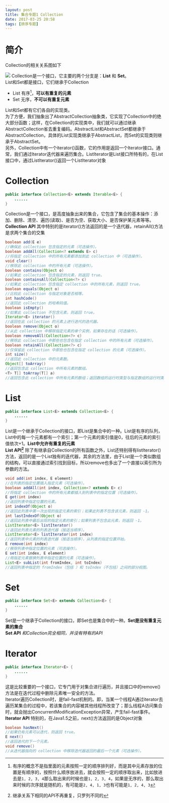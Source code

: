 ```yaml
---
layout: post
title: 集合专题1 Collection
date: 2017-03-25 20:58
tags: [排序专题]
---
```

# 简介
Collection的相关关系图如下

![](http://olwt21mf4.bkt.clouddn.com/17-3-25/34824476-file_1490451690240_d8e2.jpg)
Collection是一个接口，它主要的两个分支是：**List** 和 **Set**。  
List和Set都是接口，它们继承于Collection
- List 有序[^1x]，**可以有重复的元素**
- Set 无序，**不可以有重复元素**

List和Set都有它们各自的实现类。  
为了方便，我们抽象出了AbstractCollection抽象类，它实现了Collection中的绝大部分函数；这样，在Collection的实现类中，我们就可以通过继承AbstractCollection省去重复编码。AbstractList和AbstractSet都继承于AbstractCollection，具体的List实现类继承于AbstractList，而Set的实现类则继承于AbstractSet。  
另外，Collection中有一个iterator()函数，它的作用是返回一个Iterator接口。通常，我们通过Iterator迭代器来遍历集合。ListIterator是List接口所特有的，在List接口中，通过ListIterator()返回一个ListIterator对象  

# Collection
```java
public interface Collection<E> extends Iterable<E> {
    ......
}
```
Collection是一个接口，是高度抽象出来的集合，它包含了集合的基本操作：添加、删除、清空、遍历(读取)、是否为空、获取大小、是否保护某元素等等。  
**Collection API**
其中特别的是iterator()方法返回的是一个迭代器，retainAll()方法是求两个集合的交集
```java
boolean add(E e) 
//确保此 collection 包含指定的元素（可选操作）。 
boolean addAll(Collection<? extends E> c) 
//将指定 collection 中的所有元素都添加到此 collection 中（可选操作）。 
void clear() 
//移除此 collection 中的所有元素（可选操作）。 
boolean contains(Object o) 
//如果此 collection 包含指定的元素，则返回 true。 
boolean containsAll(Collection<?> c) 
//如果此 collection 包含指定 collection 中的所有元素，则返回 true。 
boolean equals(Object o) 
//比较此 collection 与指定对象是否相等。 
int hashCode() 
//返回此 collection 的哈希码值。 
boolean isEmpty() 
//如果此 collection 不包含元素，则返回 true。 
Iterator<E> iterator() 
//返回在此 collection 的元素上进行迭代的迭代器。 
boolean remove(Object o) 
//从此 collection 中移除指定元素的单个实例，如果存在的话（可选操作）。 
boolean removeAll(Collection<?> c) 
//移除此 collection 中那些也包含在指定 collection 中的所有元素（可选操作）。 
boolean retainAll(Collection<?> c) 
//仅保留此 collection 中那些也包含在指定 collection 的元素（可选操作）。 
int size() 
//返回此 collection 中的元素数。 
Object[] toArray() 
//返回包含此 collection 中所有元素的数组。 
<T> T[] toArray(T[] a) 
//返回包含此 collection 中所有元素的数组；返回数组的运行时类型与指定数组的运行时类型相同。 
```

# List
```java
public interface List<E> extends Collection<E> {
    ......
}
```
List是一个继承于Collection的接口，即List是集合中的一种。List是有序的队列，List中的每一个元素都有一个索引；第一个元素的索引值是0，往后的元素的索引值依次+1。**List中允许有重复的元素**  
**List API[^2x]**
除了有继承自Collection的所有函数之外，List还特别得有listIterator()方法，返回的是一个List独有的迭代器，其余的方法里，由于List是一个类似数组的结构，可以直接通过索引找到目标，所以remove也多出了一个直接以索引所为参数的方法。
```java
void add(int index, E element) 
//在列表的指定位置插入指定元素（可选操作）。 
boolean addAll(int index, Collection<? extends E> c) 
//将指定 collection 中的所有元素都插入到列表中的指定位置（可选操作）。 
E get(int index) 
//返回列表中指定位置的元素。 
int indexOf(Object o) 
//返回此列表中第一次出现的指定元素的索引；如果此列表不包含该元素，则返回 -1。 
int lastIndexOf(Object o) 
//返回此列表中最后出现的指定元素的索引；如果列表不包含此元素，则返回 -1。 
ListIterator<E> listIterator() 
//返回此列表元素的列表迭代器（按适当顺序）。 
ListIterator<E> listIterator(int index) 
//返回列表中元素的列表迭代器（按适当顺序），从列表的指定位置开始。 
E remove(int index) 
//移除列表中指定位置的元素（可选操作）。 
E set(int index, E element) 
//用指定元素替换列表中指定位置的元素（可选操作）。 
List<E> subList(int fromIndex, int toIndex) 
//返回列表中指定的 fromIndex（包括 ）和 toIndex（不包括）之间的部分视图。 
```

# Set
```java
public interface Set<E> extends Collection<E> {
    ......
}
```
Set是一个继承于Collection的接口，即Set也是集合中的一种。**Set是没有重复元素的集合**  
**Set API**
*和Collection完全相同，并没有特有的API*

# Iterator
```java
public interface Iterator<E> {
    ......
}
```
这是比较重要的一个接口，它专门用于对集合进行遍历，并且接口中的remove()方法是在迭代过程中删除元素唯一安全的方法。  
Iterator遍历Collection时，是fail-fast机制的。即，当某一个线程A通过iterator去遍历某集合的过程中，若该集合的内容被其他线程所改变了；那么线程A访问集合时，就会抛出ConcurrentModificationException异常，产生fail-fast事件。
**Iterator API**
特别的，在Java1.5之前，next()方法返回的是Object对象
```java
boolean hasNext() 
//如果仍有元素可以迭代，则返回 true。 
E next() 
//返回迭代的下一个元素。 
void remove() 
//从迭代器指向的 collection 中移除迭代器返回的最后一个元素（可选操作）。 
```

[^1x]: 有序的概念不是指里面的元素按照一定的顺序排列好，而是其中元素存放的位置是有顺序的，按照什么顺序放进去，就会按照一定的顺序取出来，比如放进去是`1, 2, 3, 4`那么取出来的时候也是`1, 2, 3, 4`，如果是无序的，那么取出来时候的次序就是随机的，有可能是`2, 4, 1, 3`也有可能是`1, 2, 4, 3`
[^2x]: 继承关系下相同的API不再重复，只罗列不同的